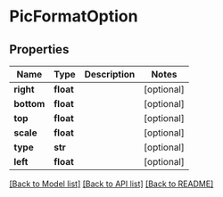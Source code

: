 # PicFormatOption

## Properties
Name | Type | Description | Notes
------------ | ------------- | ------------- | -------------
**right** | **float** |  | [optional] 
**bottom** | **float** |  | [optional] 
**top** | **float** |  | [optional] 
**scale** | **float** |  | [optional] 
**type** | **str** |  | [optional] 
**left** | **float** |  | [optional] 

[[Back to Model list]](../README.md#documentation-for-models) [[Back to API list]](../README.md#documentation-for-api-endpoints) [[Back to README]](../README.md)


